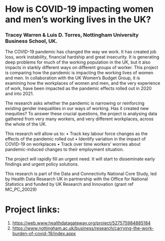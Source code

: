 # How is COVID-19 impacting women and men’s working lives in the UK?

### Tracey Warren & Luis D. Torres, Nottingham University Business School, UK.


The COVID-19 pandemic has changed the way we work. It has created job loss, work instability, financial hardship and great insecurity. It is generating deep problems for much of the working population in the UK, but it also impacts in starkly different ways on different groups of worker. This project is comparing how the pandemic is impacting the working lives of women and men. In collaboration with the UK Women’s Budget Group, it is examining how the workplaces of women and men, and the very experience of work, have been impacted as the pandemic effects rolled out in 2020 and into 2021.

The research asks whether the pandemic is narrowing or reinforcing existing gender inequalities in our ways of working. Has it created new inequities? To answer these crucial questions, the project is analysing data gathered from very many workers, and very different workplaces, across the whole of the UK.

This research will allow us to: • Track key labour force changes as the effects of the pandemic rolled out • Identify variation in the impact of COVID-19 on workplaces • Track over time workers’ worries about pandemic-induced changes to their employment situation.

The project will rapidly fill an urgent need. It will start to disseminate early findings and urgent policy solutions.

This research is part of the Data and Connectivity National Core Study, led by Health Data Research UK in partnership with the Office for National Statistics and funded by UK Research and Innovation (grant ref MC_PC_20029)

# Project links:
1) https://web.www.healthdatagateway.org/project/527575984885184
2) https://www.nottingham.ac.uk/business/research/carrying-the-work-burden-of-covid-19/index.aspx
